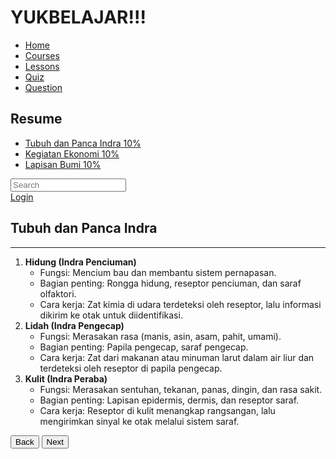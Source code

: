 <html lang="en">
<head>
    <meta charset="UTF-8">
    <meta name="viewport" content="width=device-width, initial-scale=1.0">
    <title>YUKBELAJAR!!!</title>
    <script src="https://cdn.tailwindcss.com"></script>
    <link rel="stylesheet" href="https://cdnjs.cloudflare.com/ajax/libs/font-awesome/5.15.3/css/all.min.css">
</head>
<body class="bg-gray-100">
    <div class="flex h-screen">
        <!-- Sidebar -->
        <div class="w-1/4 bg-white p-4">
            <h1 class="text-xl font-bold mb-4">YUKBELAJAR!!!</h1>
            <nav class="mb-8">
                <ul>
                    <li class="mb-2"><a href="#" class="text-gray-700">Home</a></li>
                    <li class="mb-2"><a href="#" class="text-teal-500 font-bold">Courses</a></li>
                    <li class="mb-2"><a href="#" class="text-gray-700">Lessons</a></li>
                    <li class="mb-2"><a href="#" class="text-gray-700">Quiz</a></li>
                    <li class="mb-2"><a href="#" class="text-gray-700">Question</a></li>
                </ul>
            </nav>
            <div>
                <h2 class="text-lg font-bold mb-2">Resume</h2>
                <ul>
                    <li class="mb-2">
                        <a href="#" class="flex justify-between text-gray-700">
                            <span>Tubuh dan Panca Indra</span>
                            <span>10%</span>
                        </a>
                    </li>
                    <li class="mb-2">
                        <a href="#" class="flex justify-between text-gray-700">
                            <span>Kegiatan Ekonomi</span>
                            <span>10%</span>
                        </a>
                    </li>
                    <li class="mb-2">
                        <a href="#" class="flex justify-between text-gray-700">
                            <span>Lapisan Bumi</span>
                            <span>10%</span>
                        </a>
                    </li>
                </ul>
            </div>
        </div>
        <!-- Main Content -->
        <div class="flex-1 p-6">
            <!-- Header -->
            <div class="flex justify-between items-center mb-6">
                <div class="relative w-1/2">
                    <input type="text" class="w-full p-2 border border-gray-300 rounded" placeholder="Search">
                    <i class="fas fa-search absolute top-3 right-3 text-gray-400"></i>
                </div>
                <div class="flex items-center space-x-4">
                    <i class="fas fa-bell text-gray-500"></i>
                    <i class="fas fa-cog text-gray-500"></i>
                    <i class="fas fa-user-circle text-gray-500"></i>
                    <a href="#" class="text-gray-700">Login</a>
                </div>
            </div>
            <!-- Content -->
            <div>
                <h2 class="text-2xl font-bold mb-2">Tubuh dan Panca Indra</h2>
                <hr class="border-black mb-4">
                <div class="bg-gradient-to-r from-teal-100 to-teal-200 p-6 rounded-lg shadow-md">
                    <ol class="list-decimal list-inside">
                        <li>
                            <strong>Hidung (Indra Penciuman)</strong>
                            <ul class="list-disc list-inside ml-4">
                                <li>Fungsi: Mencium bau dan membantu sistem pernapasan.</li>
                                <li>Bagian penting: Rongga hidung, reseptor penciuman, dan saraf olfaktori.</li>
                                <li>Cara kerja: Zat kimia di udara terdeteksi oleh reseptor, lalu informasi dikirim ke otak untuk diidentifikasi.</li>
                            </ul>
                        </li>
                        <li>
                            <strong>Lidah (Indra Pengecap)</strong>
                            <ul class="list-disc list-inside ml-4">
                                <li>Fungsi: Merasakan rasa (manis, asin, asam, pahit, umami).</li>
                                <li>Bagian penting: Papila pengecap, saraf pengecap.</li>
                                <li>Cara kerja: Zat dari makanan atau minuman larut dalam air liur dan terdeteksi oleh reseptor di papila pengecap.</li>
                            </ul>
                        </li>
                        <li>
                            <strong>Kulit (Indra Peraba)</strong>
                            <ul class="list-disc list-inside ml-4">
                                <li>Fungsi: Merasakan sentuhan, tekanan, panas, dingin, dan rasa sakit.</li>
                                <li>Bagian penting: Lapisan epidermis, dermis, dan reseptor saraf.</li>
                                <li>Cara kerja: Reseptor di kulit menangkap rangsangan, lalu mengirimkan sinyal ke otak melalui sistem saraf.</li>
                            </ul>
                        </li>
                    </ol>
                    <div class="flex justify-between mt-6">
                        <button class="bg-blue-600 text-white px-4 py-2 rounded">Back</button>
                        <button class="bg-blue-600 text-white px-4 py-2 rounded">Next</button>
                    </div>
                </div>
            </div>
        </div>
    </div>
</body>
</html>
